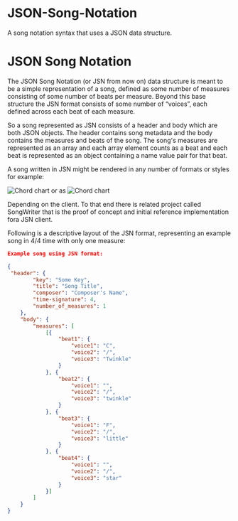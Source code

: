 # JSON-Song-Notation
A song notation syntax that uses a JSON data structure.

# JSON Song Notation
The JSON Song Notation (or JSN from now on) data structure is meant to be a simple representation of a song, defined as some number of measures consisting of some number of beats per measure. Beyond this base structure the JSN format consists of some number of “voices”, each defined across each beat of each measure.

So a song represented as JSN consists of a header and body which are both JSON objects. The header contains song metadata and the body contains the measures and beats of the song. The song's measures are represented as an array and each array element counts as a beat and each beat is represented as an object containing a name value pair for that beat.

A song written in JSN might be rendered in any number of formats or styles for example:

![Chord chart](http://weblane.com:3000/images//whiskey-for-breakfast-small.png) or as ![Chord chart](http://weblane.com:3000/images//wfb.png)

Depending on the client. To that end there is related project called SongWriter that is the proof of concept and initial reference implementation fora JSN client.

Following is a descriptive layout of the JSN format, representing an example song in 4/4 time with only one measure:

```json
Example song using JSN format:

{
 "header": {
        "key": "Some Key",
        "title": "Song Title",
        "composer": "Composer's Name",
        "time-signature": 4,
        "number_of_measures": 1
    },
    "body": {
        "measures": [
            [{
                "beat1": {
                    "voice1": "C",
                    "voice2": "/",
                    "voice3": "Twinkle"
                }
            }, {
                "beat2": {
                    "voice1": "",
                    "voice2": "/",
                    "voice3": "twinkle"
                }
            }, {
                "beat3": {
                    "voice1": "F",
                    "voice2": "/",
                    "voice3": "little"
                }
            }, {
                "beat4": {
                    "voice1": "",
                    "voice2": "/",
                    "voice3": "star"
                }
            }]
        ]
    }
}
```

